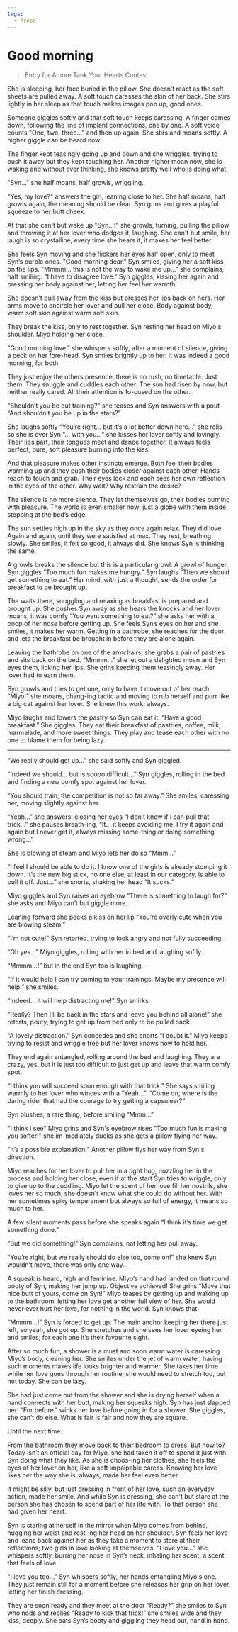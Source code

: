 ```yaml
---
tags:
  - Prose
---
```


# Good morning

> Entry for Amore Tank Your Hearts Contest.

She is sleeping, her face buried in the pillow. She doesn’t react as the soft sheets are pulled away. A soft touch caresses the skin of her back. She stirs lightly in her sleep as that touch makes images pop up, good ones.

Someone giggles softly and that soft touch keeps caressing. A finger comes down, following the line of implant connections, one by one. A soft voice counts "One, two, three..." and then up again. She stirs and moans softly. A higher giggle can be heard now.

The finger kept teasingly going up and down and she wriggles, trying to push it away but they kept touching her. Another higher moan now, she is waking and without ever thinking, she knows pretty well who is doing what.

"Syn..." she half moans, half growls, wriggling.

"Yes, my love?" answers the girl, leaning close to her. She half moans, half growls again, the meaning should be clear. Syn grins and gives a playful squeeze to her butt cheek.

At that she can't but wake up "Syn...!" she growls, turning, pulling the pillow and throwing it at her lover who dodges it, laughing. She can't but smile, her laugh is so crystalline, every time she hears it, it makes her feel better.

She feels Syn moving and she flickers her eyes half open, only to meet Syn’s purple ones. "Good morning dear." Syn smiles, giving her a soft kiss on the lips. "Mmmm... this is not the way to wake me up..." she complains, half smiling. "I have to disagree love." Syn giggles, kissing her again and pressing her body against her, letting her feel her warmth.

She doesn't pull away from the kiss but presses her lips back on hers. Her arms move to encircle her lover and pull her close. Body against body, warm soft skin against warm soft skin.

They break the kiss, only to rest together. Syn resting her head on Miyo's shoulder. Miyo holding her close.

"Good morning love." she whispers softly, after a moment of silence, giving a peck on her fore-head. Syn smiles brightly up to her. It was indeed a good morning, for both.


They just enjoy the others presence, there is no rush, no timetable. Just them. They snuggle and cuddles each other. The sun had risen by now, but neither really cared. All their attention is fo-cused on the other.

“Shouldn’t you be out training?” she teases and Syn answers with a pout “And shouldn’t you be up in the stars?”

She laughs softly “You’re right… but it’s a lot better down here…” she rolls so she is over Syn “… with you…” she kisses her lover softly and lovingly. Their lips part, their tongues meet and dance together. It always feels perfect; pure, soft pleasure burning into the kiss.

And that pleasure makes other instincts emerge. Both feel their bodies warming up and they push their bodies closer against each other. Hands reach to touch and grab. Their eyes lock and each sees her own reflection in the eyes of the other. Why wait? Why restrain the desire?

The silence is no more silence. They let themselves go, their bodies burning with pleasure. The world is even smaller now; just a globe with them inside, stopping at the bed’s edge.

The sun settles high up in the sky as they once again relax. They did love. Again and again, until they were satisfied at max. They rest, breathing slowly. She smiles, it felt so good, it always did. She knows Syn is thinking the same.

A growls breaks the silence but this is a particular growl. A growl of hunger. Syn giggles “Too much fun makes me hungry.” Syn laughs “Then we should get something to eat.” Her mind, with just a thought, sends the order for breakfast to be brought up.

The waits there, snuggling and relaxing as breakfast is prepared and brought up. She pushes Syn away as she hears the knocks and her lover moans, it was comfy “You want something to eat?” she asks her with a boop of her nose before getting up. She feels Syn’s eyes on her and she smiles, it makes her warm. Getting in a bathrobe, she reaches for the door and lets the breakfast be brought in before they are alone again.

Leaving the bathrobe on one of the armchairs, she grabs a pair of pastries and sits back on the bed. “Mmmm…” she let out a delighted moan and Syn eyes them, licking her lips. She grins keeping them teasingly away. Her lover had to earn them.

Syn growls and tries to get one, only to have it move out of her reach “Miyo!” she moans, chang-ing tactic and moving to rub herself and purr like a big cat against her lover. She knew this work; always.

Miyo laughs and lowers the pastry so Syn can eat it. “Have a good breakfast.” She giggles. They eat their breakfast of pastries, coffee, milk, marmalade, and more sweet things. They play and tease each other with no one to blame them for being lazy.


* * * * * * *


“We really should get up…” she said softly and Syn giggled.

 “Indeed we should… but is soooo difficult…” Syn giggles, rolling in the bed and finding a new comfy spot against her lover.

“You should train; the competition is not so far away.” She smiles, caressing her, moving slightly against her.

“Yeah…” she answers, closing her eyes “I don’t know if I can pull that trick…” she pauses breath-ing, “It… it keeps avoiding me. I try it again and again but I never get it, always missing some-thing or doing something wrong…”

She is blowing of steam and Miyo lets her do so “Mmm…”

“I feel I should be able to do it. I know one of the girls is already stomping it down. It’s the new big stick, no one else, at least in our category, is able to pull it off. Just…” she snorts, shaking her head “It sucks.”

Miyo giggles and Syn raises an eyebrow “There is something to laugh for?” she asks and Miyo can’t but giggle more.

Leaning forward she pecks a kiss on her lip “You’re overly cute when you are blowing steam.”

“I’m not cute!” Syn retorted, trying to look angry and not fully succeeding.

“Oh yes…” Miyo giggles, rolling with her in bed and laughing softly.

“Mmmm…!” but in the end Syn too is laughing.

“If it would help I can try coming to your trainings. Maybe my presence will help.” she smiles.

“Indeed… it will help distracting me!” Syn smirks.

“Really? Then I’ll be back in the stars and leave you behind all alone!” she retorts, pouty, trying to get up from bed only to be pulled back.

“A lovely distraction.” Syn concedes and she snorts “I doubt it.” Miyo keeps trying to resist and wriggle free but her lover knows how to hold her.

They end again entangled, rolling around the bed and laughing. They are crazy, yes, but it is just too difficult to just get up and leave that warm comfy spot.

“I think you will succeed soon enough with that trick.” She says smiling warmly to her lover who winces with a “Yeah…”. “Come on, where is the daring rider that had the courage to try getting a capsuleer?”

Syn blushes, a rare thing, before smiling “Mmm…”

"I think I see" Miyo grins and Syn's eyebrow rises "Too much fun is making you softer!" she im-mediately ducks as she gets a pillow flying her way.

“It’s a possible explanation!” Another pillow flys her way from Syn's direction.

Miyo reaches for her lover to pull her in a tight hug, nuzzling her in the process and holding her close, even if at the start Syn tries to wriggle, only to give up to the cuddling. Miyo let the scent of her love fill her nostrils, she loves her so much, she doesn’t know what she could do without her. With her sometimes spiky temperament but always so full of energy, it means so much to her.

A few silent moments pass before she speaks again “I think it’s time we get something done.”

“But we did something!” Syn complains, not letting her pull away.

“You’re right, but we really should do else too, come on!” she knew Syn wouldn’t move, there was only one way…

A squeak is heard, high and feminine. Miyo’s hand had landed on that round booty of Syn, making her jump up. Objective achieved! She grins “Move that nice butt of yours, come on Syn!” Miyo teases by getting up and walking up to the bathroom, letting her love get another full view of her. She would never ever hurt her love, for nothing in the world. Syn knows that.

“Mmmm…!” Syn is forced to get up. The main anchor keeping her there just left, so yeah, she got up. She stretches and she sees her lover eyeing her and smiles; for each one it’s their favourite sight.


After so much fun, a shower is a must and soon warm water is caressing Miyo’s body, cleaning her. She smiles under the jet of warm water, having such moments makes life looks brighter and warmer. She takes her time while her love goes through her routine; she would need to stretch too, but not today. She can be lazy.

She had just come out from the shower and she is drying herself when a hand connects with her butt, making her squeaks high. Syn has just slapped her! “For before.” winks her love before going in for a shower. She giggles, she can’t do else. What is fair is fair and now they are square.

Until the next time.

From the bathroom they move back to their bedroom to dress. But how to? Today isn’t an official day for Miyo, she had taken it off to spend it just with Syn doing what they like. As she is choos-ing her clothes, she feels the eyes of her lover on her, like a soft impalpable caress. Knowing her love likes her the way she is, always, made her feel even better.

It might be silly, but just dressing in front of her love, such an everyday action, made her smile. And while Syn is dressing, she can't but stare at the person she has chosen to spend part of her life with. To that person she had given her heart.

Syn is staring at herself in the mirror when Miyo comes from behind, hugging her waist and rest-ing her head on her shoulder. Syn feels her love and leans back against her as they take a moment to stare at their reflections; two girls in love looking at themselves. "I love you..." she whispers softly, burring her nose in Syn’s neck, inhaling her scent; a scent that feels of love.

"I love you too..." Syn whispers softly, her hands entangling Miyo's one. They just remain still for a moment before she releases her grip on her lover, letting her finish dressing.

They are soon ready and they meet at the door “Ready?” she smiles to Syn who nods and replies “Ready to kick that trick!” she smiles wide and they kiss, deeply. She pats Syn’s booty and giggling they head out, hand in hand.